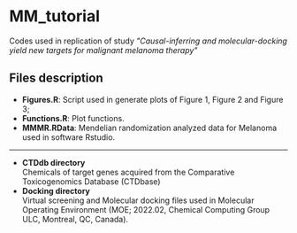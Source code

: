 # MM_tutorial

Codes used in replication of study _"Causal-inferring and molecular-docking yield new targets for malignant melanoma therapy"_

## Files description
* __Figures.R__:
    Script used in generate plots of Figure 1, Figure 2 and Figure 3;
* __Functions.R__:
    Plot functions.
* __MMMR.RData__:
    Mendelian randomization analyzed data for Melanoma used in software Rstudio.

---
* __CTDdb directory__\
Chemicals of target genes acquired from the Comparative Toxicogenomics Database (CTDbase)
* __Docking directory__\
Virtual screening and Molecular docking files used in Molecular Operating Environment (MOE; 2022.02, Chemical Computing Group ULC, Montreal, QC, Canada).

